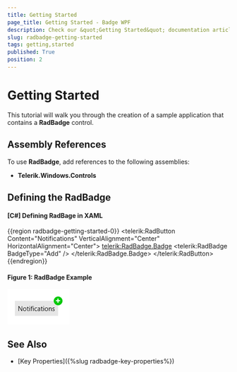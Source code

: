 ```yaml
---
title: Getting Started
page_title: Getting Started - Badge WPF
description: Check our &quot;Getting Started&quot; documentation article for the RadBadge WPF control.
slug: radbadge-getting-started
tags: getting,started
published: True
position: 2
---
```


# Getting Started

This tutorial will walk you through the creation of a sample application that contains a __RadBadge__ control.

## Assembly References

To use __RadBadge__, add references to the following assemblies:

* __Telerik.Windows.Controls__

## Defining the RadBadge

#### __[C#] Defining RadBage in XAML__
{{region radbadge-getting-started-0}}
	<telerik:RadButton Content="Notifications" VerticalAlignment="Center" HorizontalAlignment="Center">
		<telerik:RadBadge.Badge>
			<telerik:RadBadge BadgeType="Add"  />
		</telerik:RadBadge.Badge>
	</telerik:RadButton>
{{endregion}}

#### Figure 1: RadBadge Example
![{{ site.framework_name }} RadBadge RadBadge Example](images/radbadge-getting-started-0.PNG)

## See Also  
* [Key Properties]({%slug radbadge-key-properties%})
